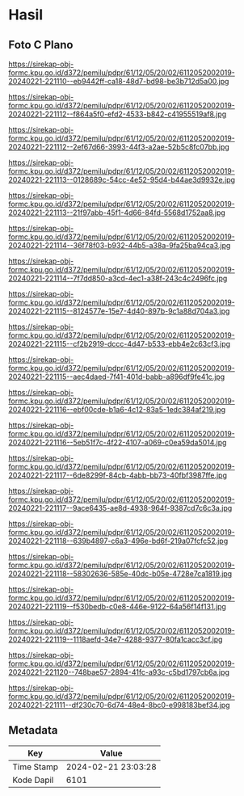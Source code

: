 # Hasil

## Foto C Plano

https://sirekap-obj-formc.kpu.go.id/d372/pemilu/pdpr/61/12/05/20/02/6112052002019-20240221-221110--eb9442ff-ca18-48d7-bd98-be3b712d5a00.jpg

https://sirekap-obj-formc.kpu.go.id/d372/pemilu/pdpr/61/12/05/20/02/6112052002019-20240221-221112--f864a5f0-efd2-4533-b842-c41955519af8.jpg

https://sirekap-obj-formc.kpu.go.id/d372/pemilu/pdpr/61/12/05/20/02/6112052002019-20240221-221112--2ef67d66-3993-44f3-a2ae-52b5c8fc07bb.jpg

https://sirekap-obj-formc.kpu.go.id/d372/pemilu/pdpr/61/12/05/20/02/6112052002019-20240221-221113--0128689c-54cc-4e52-95d4-b44ae3d9932e.jpg

https://sirekap-obj-formc.kpu.go.id/d372/pemilu/pdpr/61/12/05/20/02/6112052002019-20240221-221113--21f97abb-45f1-4d66-84fd-5568d1752aa8.jpg

https://sirekap-obj-formc.kpu.go.id/d372/pemilu/pdpr/61/12/05/20/02/6112052002019-20240221-221114--36f78f03-b932-44b5-a38a-9fa25ba94ca3.jpg

https://sirekap-obj-formc.kpu.go.id/d372/pemilu/pdpr/61/12/05/20/02/6112052002019-20240221-221114--7f7dd850-a3cd-4ec1-a38f-243c4c2496fc.jpg

https://sirekap-obj-formc.kpu.go.id/d372/pemilu/pdpr/61/12/05/20/02/6112052002019-20240221-221115--8124577e-15e7-4d40-897b-9c1a88d704a3.jpg

https://sirekap-obj-formc.kpu.go.id/d372/pemilu/pdpr/61/12/05/20/02/6112052002019-20240221-221115--cf2b2919-dccc-4d47-b533-ebb4e2c63cf3.jpg

https://sirekap-obj-formc.kpu.go.id/d372/pemilu/pdpr/61/12/05/20/02/6112052002019-20240221-221115--aec4daed-7f41-401d-babb-a896df9fe41c.jpg

https://sirekap-obj-formc.kpu.go.id/d372/pemilu/pdpr/61/12/05/20/02/6112052002019-20240221-221116--ebf00cde-b1a6-4c12-83a5-1edc384af219.jpg

https://sirekap-obj-formc.kpu.go.id/d372/pemilu/pdpr/61/12/05/20/02/6112052002019-20240221-221116--5eb51f7c-4f22-4107-a069-c0ea59da5014.jpg

https://sirekap-obj-formc.kpu.go.id/d372/pemilu/pdpr/61/12/05/20/02/6112052002019-20240221-221117--6de8299f-84cb-4abb-bb73-40fbf3987ffe.jpg

https://sirekap-obj-formc.kpu.go.id/d372/pemilu/pdpr/61/12/05/20/02/6112052002019-20240221-221117--9ace6435-ae8d-4938-964f-9387cd7c6c3a.jpg

https://sirekap-obj-formc.kpu.go.id/d372/pemilu/pdpr/61/12/05/20/02/6112052002019-20240221-221118--639b4897-c6a3-496e-bd6f-219a07fcfc52.jpg

https://sirekap-obj-formc.kpu.go.id/d372/pemilu/pdpr/61/12/05/20/02/6112052002019-20240221-221118--58302636-585e-40dc-b05e-4728e7ca1819.jpg

https://sirekap-obj-formc.kpu.go.id/d372/pemilu/pdpr/61/12/05/20/02/6112052002019-20240221-221119--f530bedb-c0e8-446e-9122-64a56f14f131.jpg

https://sirekap-obj-formc.kpu.go.id/d372/pemilu/pdpr/61/12/05/20/02/6112052002019-20240221-221119--1118aefd-34e7-4288-9377-80fa1cacc3cf.jpg

https://sirekap-obj-formc.kpu.go.id/d372/pemilu/pdpr/61/12/05/20/02/6112052002019-20240221-221120--748bae57-2894-41fc-a93c-c5bd1797cb6a.jpg

https://sirekap-obj-formc.kpu.go.id/d372/pemilu/pdpr/61/12/05/20/02/6112052002019-20240221-221111--df230c70-6d74-48e4-8bc0-e998183bef34.jpg


## Metadata

| Key        | Value               |
| ---------- | ------------------- |
| Time Stamp | 2024-02-21 23:03:28 |
| Kode Dapil | 6101                |




